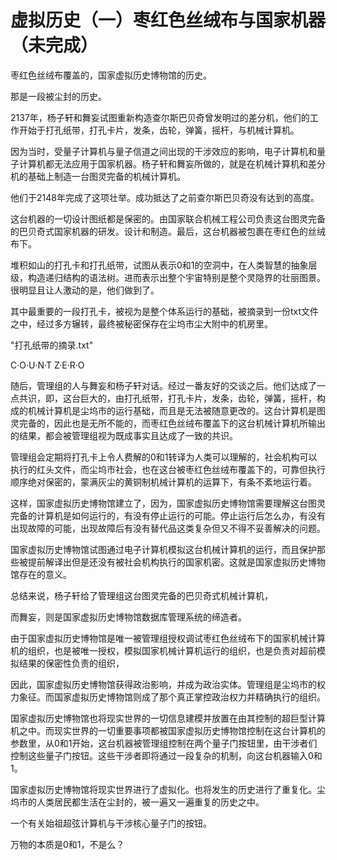 # 虚拟历史（一）枣红色丝绒布与国家机器（未完成）

枣红色丝绒布覆盖的，国家虚拟历史博物馆的历史。

那是一段被尘封的历史。

2137年，杨子轩和舞妄试图重新构造查尔斯巴贝奇曾发明过的差分机，他们的工作开始于打孔纸带，打孔卡片，发条，齿轮，弹簧，摇杆，与机械计算机。

因为当时，受量子计算机与量子信道之间出现的干涉效应的影响，电子计算机和量子计算机都无法应用于国家机器。杨子轩和舞妄所做的，就是在机械计算机和差分机的基础上制造一台图灵完备的机械计算机。

他们于2148年完成了这项壮举。成功抵达了之前查尔斯巴贝奇没有达到的高度。

这台机器的一切设计图纸都是保密的。由国家联合机械工程公司负责这台图灵完备的巴贝奇式国家机器的研发。设计和制造。最后，这台机器被包裹在枣红色的丝绒布下。

堆积如山的打孔卡和打孔纸带，试图从表示0和1的空洞中，在人类智慧的抽象层级，构造递归结构的语法树。进而表示出整个宇宙特别是整个灵隐界的壮丽图景。很明显且让人激动的是，他们做到了。

其中最重要的一段打孔卡，被视为是整个体系运行的基础，被摘录到一份txt文件之中，经过多方辗转，最终被秘密保存在尘坞市尘大附中的机房里。

"打孔纸带的摘录.txt"

C·O·U·N·T Z·E·R·O

随后，管理组的人与舞妄和杨子轩对话。经过一番友好的交谈之后。他们达成了一点共识，即，这台巨大的，由打孔纸带，打孔卡片，发条，齿轮，弹簧，摇杆，构成的机械计算机是尘坞市的运行基础，而且是无法被随意更改的。这台计算机是图灵完备的，因此也是无所不能的，而枣红色丝绒布覆盖下的这台机械计算机所输出的结果，都会被管理组视为既成事实且达成了一致的共识。

管理组会定期将打孔卡上令人费解的0和1转译为人类可以理解的，社会机构可以执行的红头文件，而尘坞市社会，也在这台被枣红色丝绒布覆盖下的，可靠但执行顺序绝对保密的，蒙满灰尘的黄铜制机械计算机的运算下，有条不紊地运行着。

这样，国家虚拟历史博物馆建立了，因为，国家虚拟历史博物馆需要理解这台图灵完备的计算机是如何运行的，有没有停止运行的可能。停止运行后怎么办，有没有出现故障的可能，出现故障后有没有替代品这类复杂但又不得不妥善解决的问题。

国家虚拟历史博物馆试图通过电子计算机模拟这台机械计算机的运行，而且保护那些被提前解译出但是还没有被社会机构执行的国家机密。这就是国家虚拟历史博物馆存在的意义。

总结来说，杨子轩给了管理组这台图灵完备的巴贝奇式机械计算机，

而舞妄，则是国家虚拟历史博物馆数据库管理系统的缔造者。

由于国家虚拟历史博物馆是唯一被管理组授权调试枣红色丝绒布下的国家机械计算机的组织，也是被唯一授权，模拟国家机械计算机运行的组织，也是负责对超前模拟结果的保密性负责的组织，

因此，国家虚拟历史博物馆获得政治影响，并成为政治实体。管理组是尘坞市的权力象征。而国家虚拟历史博物馆则成了那个真正掌控政治权力并精确执行的组织。

国家虚拟历史博物馆也将现实世界的一切信息建模并放置在由其控制的超巨型计算机之中。而现实世界的一切重要事项都被国家虚拟历史博物馆控制在这台计算机的参数里，从0和1开始，这台机器被管理组控制在两个量子门按钮里，由干涉者们控制这些量子门按钮。这些干涉者即将通过一段复杂的机制，向这台机器输入0和1。

国家虚拟历史博物馆将现实世界进行了虚拟化。也将发生的历史进行了重复化。尘坞市的人类居民都生活在尘封的，被一遍又一遍重复的历史之中。



一个有关始祖超弦计算机与干涉核心量子门的按钮。

万物的本质是0和1，不是么？

